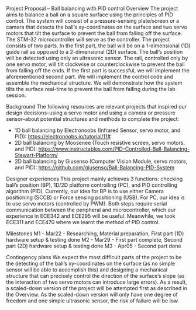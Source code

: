 Project Proposal – Ball balancing with PID control
Overview
The project aims to balance a ball on a square surface using the principles of PID control. The system will consist of a pressure-sensing plate/screen or a camera that detects the ball’s xy-coordinates on the surface and two servo motors that tilt the surface to prevent the ball from falling off the surface. The STM-32 microcontroller will serve as the controller.
The project consists of two parts. In the first part, the ball will be on a 1-dimensional (1D) guide rail as opposed to a 2-dimensional (2D) surface. The ball’s position will be detected using only an ultrasonic sensor. The rail, controlled only by one servo motor, will tilt clockwise or counterclockwise to prevent the ball from falling off the ends. If the first part is successful, we will implement the aforementioned second part.
We will implement the control code and assemble the mechanical structure. We will demonstrate how the system tilts the surface real-time to prevent the ball from falling during the lab session.

Background
The following resources are relevant projects that inspired our design decisions–using a servo motor and using a camera or pressure sensor–about potential structures and methods to complete the project:
-	1D ball balancing by Electronoobs (Infrared Sensor, servo motor, and PID): https://electronoobs.io/tutorial/11#
-	2D ball balancing by Moosenee (Touch resistive screen, servo motors, and PID): https://www.instructables.com/PID-Controlled-Ball-Balancing-Stewart-Platform/
-	2D ball balancing by Giusenso (Computer Vision Module, servo motors, and PID): https://github.com/giusenso/Ball-Balancing-PID-System

Designer experiences
This project mainly achieves 3 functions: checking ball’s position (BP), 1D/2D platform controlling (PC), and PID controlling algorithm (PID). Currently, our idea for BP is to use either Camera positioning (SCCB) or Force sensing positioning (USB). For PC, our idea is to use servo motors (controlled by PWM). Both steps require serial communication between the peripheral and microcontroller, which our experience in ECE342 and ECE295 will be useful. Meanwhile, we took ECE311 and ECE470 where we learnt the method of PID control.

Milestones
M1 - Mar22 - Researching, Material preparation, First part (1D) hardware setup & testing done
M2 - Mar29 - First part complete, Second part (2D) hardware setup & testing done
M3 - Apr05 - Second part done

Contingency plans
We expect the most difficult parts of the project to be the detecting of the ball’s xy-coordinates on the surface (as no simple sensor will be able to accomplish this) and designing a mechanical structure that can precisely control the direction of the surface’s slope (as the interaction of two servo motors can introduce large errors). As a result, a scaled-down version of the project will be attempted first as described in the Overview. As the scaled-down version will only have one degree of freedom and one simple ultrasonic sensor, the risk of failure will be low.

